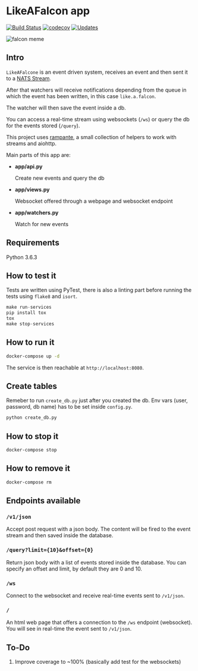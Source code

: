 # LikeAFalcon app
[![Build Status](https://travis-ci.org/barrachri/likeafalcon.svg?branch=pyup-config)](https://travis-ci.org/barrachri/likeafalcon)
[![codecov](https://codecov.io/gh/barrachri/likeafalcon/branch/master/graph/badge.svg)](https://codecov.io/gh/barrachri/likeafalcon)
[![Updates](https://pyup.io/repos/github/barrachri/likeafalcon/shield.svg)](https://pyup.io/repos/github/barrachri/likeafalcon/)

![falcon meme](http://s2.quickmeme.com/img/a8/a878a7df8054f0c4d15fd5523746e3727eb45d593ecaea77b9729adbbc571782.jpg "Falcon meme!")


## Intro
`LikeAFalcone` is an event driven system, receives an event and then sent it to a [NATS Stream](https://nats.io/documentation/streaming/nats-streaming-intro/).

After that watchers will receive notifications depending from the queue in which the event has been written, in this case `like.a.falcon`.

The watcher will then save the event inside a db.

You can access a real-time stream using websockets (`/ws`) or query the db for the events stored (`/query`).

This project uses [rampante](https://github.com/barrachri/rampante), a small collection of helpers to work with streams and aiohttp.

Main parts of this app are:

* __app/api.py__

    Create new events and query the db

* __app/views.py__

    Websocket offered through a webpage and websocket endpoint

* __app/watchers.py__

    Watch for new events

## Requirements

Python 3.6.3

## How to test it
Tests are written using PyTest, there is also a linting part before running the tests using `flake8` and `isort`.

```python
make run-services
pip install tox
tox
make stop-services
```
## How to run it
```bash
docker-compose up -d
```

The service is then reachable at `http://localhost:8080`.

## Create tables
Remeber to run `create_db.py` just after you created the db.
Env vars (user, password, db name) has to be set inside `config.py`.
```python
python create_db.py
```

## How to stop it
```bash
docker-compose stop
```

## How to remove it
```bash
docker-compose rm
```

## Endpoints available

### `/v1/json`

Accept post request with a json body.
The content will be fired to the event stream and then saved inside the database.

### `/query?limit={10}&offset={0}`

Return json body with a list of events stored inside the database.
You can specify an offset and limit, by default they are 0 and 10.

### `/ws`

Connect to the websocket and receive real-time events sent to `/v1/json`.

### `/`

An html web page that offers a connection to the `/ws` endpoint (websocket).
You will see in real-time the event sent to `/v1/json`.

## To-Do

1. Improve coverage to ~100% (basically add test for the websockets)
